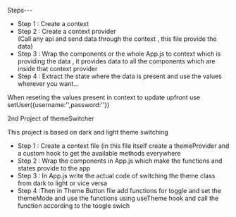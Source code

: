 Steps---
<ul>
  <li>Step 1 : Create a context</li>
  <li>Step 2 : Create a context provider <br>   (Call any api and send data through the context , this file provide the data) </li>
  <li>Step 3 : Wrap the components or the whole App.js to context which is providing the data , it provides data to all the components which are inside that context provider </li>
  <li>Step 4 : Extract the state where the data is present and use the values wherever you want...</li>  
</ul>

<p>When reseting the values present in context to update upfront use setUser({username:'',password:''})</p>


<p>2nd Project of themeSwitcher</p>
<p>This project is based on dark and light theme switching</p>
<ul>
  <li>Step 1 : Create a context file (in this file itself create a themeProvider and a custom hook to get the available methods everywhere</li>
  <li>Step 2 : Wrap the components in App.js which make the functions and states provide to the app</li>
  <li>Step 3 : In App.js write the actual code of switching the theme class from dark to light or vice versa</li>
  <li>Step 4 :Then in Theme Button file add functions for toggle and set the themeMode and use the functions using useTheme hook and call the function according to the toogle swich</li>
</ul>

